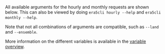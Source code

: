
All available arguments for the hourly and monthly requests are shown below. This can also be viewed by doing `era5cli hourly --help` and `era5cli monthly --help`.

Note that not all combinations of arguments are compatible, such as `--land` and `--ensemble`.

More information on the different variables is available in the [variable overview](variables.md).

<!---
Note: arguments will be added by the gen_references_pages.py script to
the bottom of this file
-->
